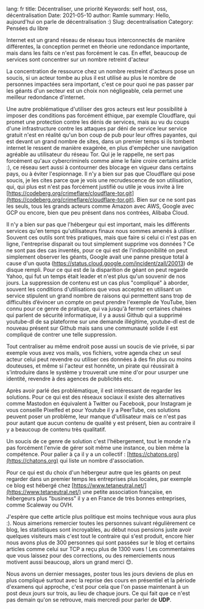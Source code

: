 lang: fr
title: Décentraliser, une priorité
Keywords: self host, oss, décentralisation
Date: 2021-05-10
author: Ramle
summary: Hello, aujourd'hui on parle de décentralisation :)
Slug: decentralisation
Category: Pensées du libre

Internet est un grand réseau de réseau tous interconnectés de manière différentes, la conception permet en théorie une redondance importante, mais dans les faits ce n'est pas forcément le cas. En effet, beaucoup de services sont concentrer sur un nombre retreint d'acteur

La concentration de ressource chez un nombre restreint d'acteurs pose un soucis, si un acteur tombe au plus il est utilisé au plus le nombre de personnes impactées sera important, c'est ce pour quoi ne pas passer par les géants d'un secteur est un choix non négligeable, cela permet une meilleur redondance d'internet.

Une autre problématique d'utiliser des gros acteurs est leur possibilité à imposer des conditions pas forcément éthique, par exemple Cloudflare, qui promet une protection contre les dénis de services, mais au vu du coups d'une infrastructure contre les attaques par déni de service leur service gratuit n'est en réalité qu'un bon coup de pub pour leur offres payantes, qui est devant un grand nombre de sites, dans un premier temps si ils tombent internet le ressent de manière exagérée, en plus d'empêcher une navigation agréable au utilisateur du réseau Tor. Qui je le rappelle, ne sert pas forcément qu'aux cybercriminels comme aime le faire croire certains article :), ce réseau sert aussi à contourner des blocage en vigueur dans certains pays, ou à éviter l'espionnage. Il n'y a bien sur pas que Cloudflare qui pose soucis, je les cites parce que je vois une recrudescence de son utilisation, qui, qui plus est n'est pas forcément justifié ou utile je vous invite à lire [https://codeberg.org/crimeflare/cloudflare-tor.git](https://codeberg.org/crimeflare/cloudflare-tor.git). Bien sur ce ne sont pas les seuls, tous les grands acteurs comme Amazon avec AWS, Google avec GCP ou encore, bien que peu présent dans nos contrées, Alibaba Cloud.

Il n'y a bien sur pas que l'hébergeur qui est important, mais les différents services qu'en temps qu'utilisateurs finaux nous sommes amenés à utiliser. Souvent ces outils sont très pratiques, mais que faire si celui ci n'est pas en ligne, l'entreprise disparait ou tout simplement supprime vos données ? Ce ne sont pas des cas inventés, pour ce qui est de l'indisponibilité on peut simplement observer les géants, Google avait une panne presque total à cause d'un quota (https://status.cloud.google.com/incident/zall/20013) de disque rempli. Pour ce qui est de la disparition de géant on peut regarde Yahoo, qui fut un temps était leader et n'est plus qu'un souvenir de nos jours. La suppression de contenu est un cas plus "compliqué" à aborder, souvent les conditions d'utilisations que vous acceptez en utilisant un service stipulent un grand nombre de raisons qui permettent sans trop de difficultés d’évincer un compte on peut prendre l'exemple de YouTube, bien connu pour ce genre de pratique, qui va jusqu'à fermer certaines chaines qui parlent de sécurité informatique, il y a aussi Github qui a supprimé youtube-dl de sa plateforme sur une demande illégitime, youtube-dl est de nouveau présent sur Github mais sans une communauté solide il est compliqué de contrer une telle suppression.

Tout centraliser au même endroit pose aussi un soucis de vie privée, si par exemple vous avez vos mails, vos fichiers, votre agenda chez un seul acteur celui peut revendre ou utiliser ces données à des fin plus ou moins douteuses, et même si l'acteur est honnête, un pirate qui réussirait à s'introduire dans le système y trouverait une mine d'or pour usurper une identité, revendre à des agences de publicités etc.

Après avoir parlé des problématique, il est intéressant de regarder les solutions. Pour ce qui est des réseaux sociaux il existe des alternatives comme Mastodon en équivalent à Twitter ou Facebook, pour Instagram je vous conseille Pixelfed et pour Youtube il y a PeerTube, ces solutions peuvent poser un problème, leur manque d'utilisateur mais ce n'est pas pour autant que aucun contenu de qualité y est présent, bien au contraire il y a beaucoup de contenu très qualitatif.

 Un soucis de ce genre de solution c'est l'hébergement, tout le monde n'a pas forcément l'envie de gérer soit même une instance, ou bien même la compétence. Pour palier à ça il y a un collectif : [https://chatons.org](https://chatons.org) qui liste un nombre d'association.

Pour ce qui est du choix d'un hébergeur autre que les géants on peut regarder dans un premier temps les entreprises plus locales, par exemple ce blog est hébergé chez [https://www.tetaneutral.net/](https://www.tetaneutral.net/) une petite association française, en hébergeurs plus "business" il y a en France de très bonnes entreprises, comme Scaleway ou OVH.

J'espère que cette article plus politique est moins technique vous aura plus :).
Nous aimerions remercier toutes les personnes suivant régulièrement ce blog, les statistiques sont incroyables, au début nous pensions juste avoir quelques visiteurs mais c'est tout le contraire qui s'est produit, encore hier nous avons plus de 300 personnes qui sont passées sur le blog et certains articles comme celui sur TCP a reçu plus de 1300 vues ! Les commentaires que vous laissez pour des corrections, ou des remerciements nous motivent aussi beaucoup, alors un grand merci 😊.

Nous avons un dernier messages, poster tous les jours deviens de plus en plus compliqué surtout avec la reprise des cours en présentiel et la période d'examens qui approche, c'est pour cela que l'on passe maintenant à un post deux jours sur trois, au lieu de chaque jours. Ce qui fait que ce n'est pas demain qu'on se retrouve, mais mercredi pour parler de **UDP**.
